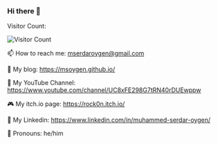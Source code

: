 ### Hi there 👋

Visitor Count:


![Visitor Count](https://profile-counter.glitch.me/msoygen/count.svg)


📫 How to reach me: mserdaroygen@gmail.com

:speech_balloon: My blog: https://msoygen.github.io/

:movie_camera: My YouTube Channel: https://www.youtube.com/channel/UC8xFE298G7tRN40rDUEwppw

:video_game: My itch.io page: https://rock0n.itch.io/

:link: My Linkedin: https://www.linkedin.com/in/muhammed-serdar-oygen/

:man: Pronouns: he/him

